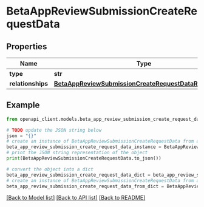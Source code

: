 # BetaAppReviewSubmissionCreateRequestData


## Properties

Name | Type | Description | Notes
------------ | ------------- | ------------- | -------------
**type** | **str** |  | 
**relationships** | [**BetaAppReviewSubmissionCreateRequestDataRelationships**](BetaAppReviewSubmissionCreateRequestDataRelationships.md) |  | 

## Example

```python
from openapi_client.models.beta_app_review_submission_create_request_data import BetaAppReviewSubmissionCreateRequestData

# TODO update the JSON string below
json = "{}"
# create an instance of BetaAppReviewSubmissionCreateRequestData from a JSON string
beta_app_review_submission_create_request_data_instance = BetaAppReviewSubmissionCreateRequestData.from_json(json)
# print the JSON string representation of the object
print(BetaAppReviewSubmissionCreateRequestData.to_json())

# convert the object into a dict
beta_app_review_submission_create_request_data_dict = beta_app_review_submission_create_request_data_instance.to_dict()
# create an instance of BetaAppReviewSubmissionCreateRequestData from a dict
beta_app_review_submission_create_request_data_from_dict = BetaAppReviewSubmissionCreateRequestData.from_dict(beta_app_review_submission_create_request_data_dict)
```
[[Back to Model list]](../README.md#documentation-for-models) [[Back to API list]](../README.md#documentation-for-api-endpoints) [[Back to README]](../README.md)


